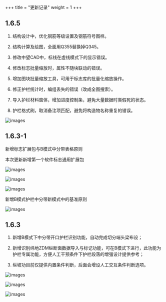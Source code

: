 +++
title = "更新记录"
weight = 1
+++

## 1.6.5

1. 结构设计中，优化钢筋等级设置及钢筋符号图样。

2. 结构计算及绘图，全面用Q355替换掉Q345。

3. 修改中望CAD中，标线在虚线模式下的显示错误。

4. 修改标志批量缩放时，属性不随块联动的错误。

5. 增加图块批量缩放工具，可用于标志库的批量化缩放操作。

6. 修正护栏统计时，编组丢失的错误（改成全图搜索）。

7. 导入护栏材料窗体，增加进度控制条，避免大量数据时类假死的状态。

8. 护栏格式刷，取消备注项匹配，避免将构造物名称重复的错误。

![images](/images/downloads/1.6.5/钢筋材料温度变化表.jpeg)

## 1.6.3-1

新增标志扩展包与B模式中分带表格原则

本次更新新增第一个软件标志通用扩展包

![images](/images/downloads/1.6.3-1/sings-0.png)

![images](/images/downloads/1.6.3-1/sings-1.png)

![images](/images/downloads/1.6.3-1/sings-2.png)

新增B模式护栏中分带新模式中的基准原则

![images](/images/downloads/1.6.3-1/guardrail-hand.png)

## 1.6.3

1. 新增B模式下中分带开口护栏识别功能，自动完成切分端头梁布设；

2. 新增识别纬地ZDM纵断面数据导入与标记功能，可在B模式下进行，此功能为护栏专属功能，方便人工干预条件下护栏段落的增强设计提供参考；

3. 纵坡功目前仅提供内置条件判断，后面会增设人工交互条件判断选项。

![images](/images/downloads/1.6.3/FIX1.jpeg)

![images](/images/downloads/1.6.3/FIX2.jpeg)

![images](/images/downloads/1.6.3/FIX3.jpeg)

